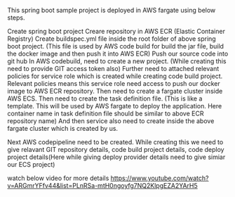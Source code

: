 This spring boot sample project is  deployed in AWS fargate using below steps.

Create spring boot project
Creare  repository in AWS ECR (Elastic Container Registry)
Create buildspec.yml file inside the root folder  of above spring boot project. (This file is used by AWS code build for build the jar file, build the docker image   and then push it into AWS ECR)
Push our source code into git hub
In AWS codebuild, need to create a new project. (While creating this need to provide GIT access token also)
Further need to attached relevant policies for service role which is created  while creating code build project.
Relevant policies means this service role need access to push our docker image to AWS ECR repository.
Then need to create a fargate cluster inside  AWS ECS.
Then need to create the task definition file. (This is like a  template. This will be used by AWS fargate to deploy the application. Here container name in task definition file should be similar to above ECR repository name)
And then service also need to create inside the above fargate cluster which is created by us.

Next AWS codepipeline need to be created. While creating this we need to give relavant GIT repository details, code build project details, code deploy project details(Here while giving deploy provider details need to give simiar our ECS project)


watch below video for more details
https://www.youtube.com/watch?v=ARGmrYFfv44&list=PLnRSa-mtH0ngoyfg7NQ2KlpgEZA2YArH5
